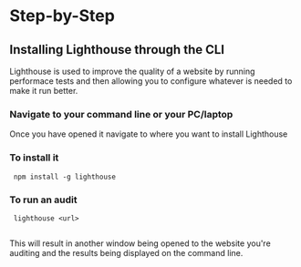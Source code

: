 # Step-by-Step

## Installing Lighthouse through the CLI

Lighthouse is used to improve the quality of a website by running performace tests and then allowing you to configure whatever is needed to make it run better.

### Navigate to your command line or your PC/laptop
Once you have opened it navigate to where you want to install Lighthouse

### To install it

```
 npm install -g lighthouse

```

### To run an audit

```
 lighthouse <url>
 
```
This will result in another window being opened to the website you're auditing and the results being displayed on the command line.